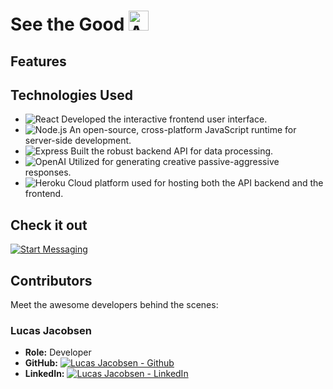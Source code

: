 # See the Good  <img src="https://angrychat-frontend-d69df51a96e6.herokuapp.com/Frontend/angrychat.ico" alt="AngryChat" width="32"> 



## Features

## Technologies Used

- ![React](https://img.shields.io/badge/-React-61DAFB?style=flat-square&logo=react&logoColor=white) Developed the interactive frontend user interface.
- ![Node.js](https://img.shields.io/badge/-Node.js-339933?style=flat-square&logo=node.js&logoColor=white) An open-source, cross-platform JavaScript runtime for server-side development.
- ![Express](https://img.shields.io/badge/-Express-000000?style=flat-square&logo=express&logoColor=white) Built the robust backend API for data processing.
- ![OpenAI](https://img.shields.io/badge/-OpenAI-008080?style=flat-square&logo=openai&logoColor=white) Utilized for generating creative passive-aggressive responses.
- ![Heroku](https://img.shields.io/badge/-Heroku-430098?style=flat-square&logo=heroku&logoColor=white) Cloud platform used for hosting both the API backend and the frontend. 

## Check it out


[![Start Messaging](https://img.shields.io/badge/Try%20Angrychat%20Now-FF5733?style=for-the-badge)](https://angrychat-frontend-d69df51a96e6.herokuapp.com/)

## Contributors

Meet the awesome developers behind the scenes:

### Lucas Jacobsen

- **Role:** Developer
- **GitHub:** [![Lucas Jacobsen - Github](https://img.shields.io/badge/GitHub-lucas--jacobsen-blue?style=flat-square&logo=github)](https://github.com/lucas-jacobsen)
- **LinkedIn:** [![Lucas Jacobsen - LinkedIn](https://img.shields.io/badge/LinkedIn-lucas--jacobsen-blue?style=flat-square&logo=linkedin)](https://www.linkedin.com/in/lucas-jacobsen/)
